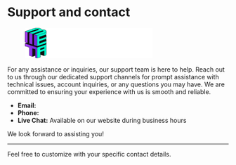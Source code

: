 # Support and contact

<div align="left">

<figure><img src=".gitbook/assets/image (13).png" alt=""><figcaption></figcaption></figure>

</div>

For any assistance or inquiries, our support team is here to help. Reach out to us through our dedicated support channels for prompt assistance with technical issues, account inquiries, or any questions you may have. We are committed to ensuring your experience with us is smooth and reliable.

* **Email:**&#x20;
* **Phone:**&#x20;
* **Live Chat:** Available on our website during business hours

We look forward to assisting you!

***

Feel free to customize with your specific contact details.
